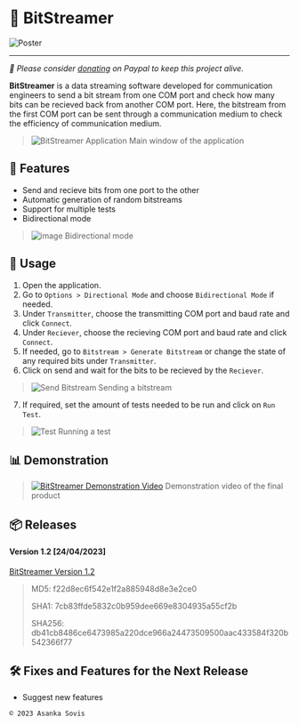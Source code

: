 # 📩 BitStreamer
 
![Poster](https://user-images.githubusercontent.com/46389631/188691993-8064bd70-b6fb-4ec8-b642-3728f5970e13.png)

---

*💸 Please consider [donating](https://www.paypal.com/donate/?hosted_button_id=4EWXTWQ9FUFLA) on Paypal to keep this project alive.*

**BitStreamer** is a data streaming software developed for communication engineers to send a bit stream from one COM port and check how many bits can be recieved back from another COM port. Here, the bitstream from the first COM port can be sent through a communication medium to check the efficiency of communication medium. 

> ![BitStreamer Application](https://user-images.githubusercontent.com/46389631/188698470-379a8334-5998-4bc5-a378-e14e2e07d0ac.png)
> Main window of the application

## 🧭 Features

- Send and recieve bits from one port to the other
- Automatic generation of random bitstreams
- Support for multiple tests
- Bidirectional mode

> ![image](https://user-images.githubusercontent.com/46389631/188799569-0fccea86-e9af-410e-a50d-51027b8333a4.png)
> Bidirectional mode

## 🤳 Usage

1. Open the application.
2. Go to `Options > Directional Mode` and choose `Bidirectional Mode` if needed.
3. Under `Transmitter`, choose the transmitting COM port and baud rate and click `Connect`.
4. Under `Reciever`, choose the recieving COM port and baud rate and click `Connect`.
5. If needed, go to `Bitstream > Generate Bitstream` or change the state of any required bits under `Transmitter`.
6. Click on send and wait for the bits to be recieved by the `Reciever`.

> ![Send Bitstream](https://user-images.githubusercontent.com/46389631/188798042-3a5aa76c-68f5-4247-a495-1267a11243cf.png)
> Sending a bitstream

7. If required, set the amount of tests needed to be run and click on `Run Test`.

> ![Test](https://user-images.githubusercontent.com/46389631/188798393-e7b62b39-5cf8-4e23-b63d-ce76b6f888e1.png)
> Running a test

## 📊 Demonstration

> [![BitStreamer Demonstration Video](https://user-images.githubusercontent.com/46389631/192271988-aa3594b8-4fc0-4183-b912-0d8810d8a7cf.png)](https://youtu.be/pd4paySvcpE)
> Demonstration video of the final product

## 📦 Releases

#### Version 1.2 [24/04/2023]

[BitStreamer Version 1.2](https://github.com/asankaSovis/BitStreamer/releases/tag/v1.2)

> MD5: f22d8ec6f542e1f2a885948d8e3e2ce0
>
> SHA1: 7cb83ffde5832c0b959dee669e8304935a55cf2b
>
> SHA256: db41cb8486ce6473985a220dce966a24473509500aac433584f320b542366f77

## 🛠️ Fixes and Features for the Next Release

- Suggest new features

`© 2023 Asanka Sovis`
